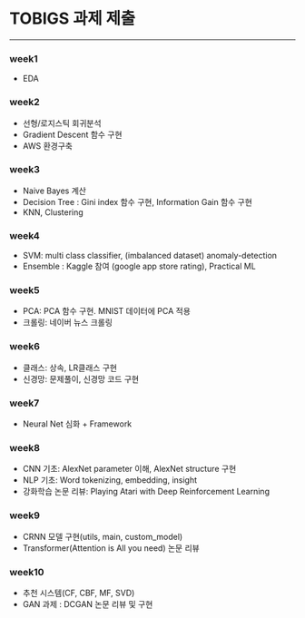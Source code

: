 # TOBIGS 과제 제출
---
### week1 
* EDA 

### week2 
* 선형/로지스틱 회귀분석
* Gradient Descent 함수 구현
* AWS 환경구축

### week3
* Naive Bayes 계산
* Decision Tree : Gini index 함수 구현, Information Gain 함수 구현
* KNN, Clustering

### week4
* SVM: multi class classifier, (imbalanced dataset) anomaly-detection
* Ensemble : Kaggle 참여 (google app store rating), Practical ML 

### week5
* PCA: PCA 함수 구현. MNIST 데이터에 PCA 적용
* 크롤링: 네이버 뉴스 크롤링

### week6
* 클래스: 상속, LR클래스 구현
* 신경망: 문제풀이, 신경망 코드 구현

### week7
* Neural Net 심화 + Framework

### week8
* CNN 기초: AlexNet parameter 이해, AlexNet structure 구현
* NLP 기초: Word tokenizing, embedding, insight
* 강화학습 논문 리뷰: Playing Atari with Deep Reinforcement Learning

### week9
* CRNN 모델 구현(utils, main, custom_model)
* Transformer(Attention is All you need) 논문 리뷰

### week10
* 추천 시스템(CF, CBF, MF, SVD)
* GAN 과제 : DCGAN 논문 리뷰 및 구현
